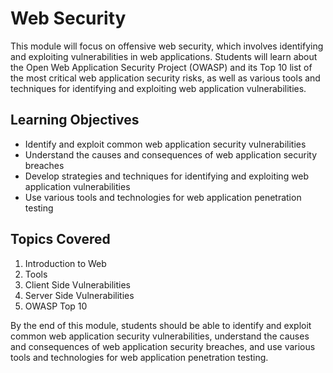 # Web Security

This module will focus on offensive web security, which involves identifying and exploiting vulnerabilities in web applications. Students will learn about the Open Web Application Security Project (OWASP) and its Top 10 list of the most critical web application security risks, as well as various tools and techniques for identifying and exploiting web application vulnerabilities.

## Learning Objectives

- Identify and exploit common web application security vulnerabilities
- Understand the causes and consequences of web application security breaches
- Develop strategies and techniques for identifying and exploiting web application vulnerabilities
- Use various tools and technologies for web application penetration testing

## Topics Covered

1. Introduction to Web
2. Tools
3. Client Side Vulnerabilities
4. Server Side Vulnerabilities
5. OWASP Top 10

By the end of this module, students should be able to identify and exploit common web application security vulnerabilities, understand the causes and consequences of web application security breaches, and use various tools and technologies for web application penetration testing.